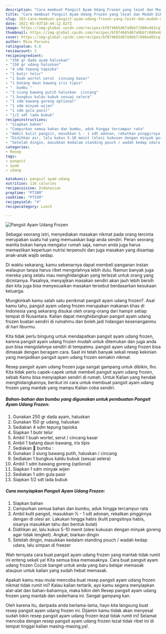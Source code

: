 ```yaml
---
description: "Cara membuat Pangsit Ayam Udang Frozen yang lezat dan Mudah Dibuat"
title: "Cara membuat Pangsit Ayam Udang Frozen yang lezat dan Mudah Dibuat"
slug: 183-cara-membuat-pangsit-ayam-udang-frozen-yang-lezat-dan-mudah-dibuat
date: 2021-05-03T18:44:12.627Z
image: https://img-global.cpcdn.com/recipes/bf874665d67a9bb7/680x482cq70/pangsit-ayam-udang-frozen-foto-resep-utama.jpg
thumbnail: https://img-global.cpcdn.com/recipes/bf874665d67a9bb7/680x482cq70/pangsit-ayam-udang-frozen-foto-resep-utama.jpg
cover: https://img-global.cpcdn.com/recipes/bf874665d67a9bb7/680x482cq70/pangsit-ayam-udang-frozen-foto-resep-utama.jpg
author: Mina Parsons
ratingvalue: 4.8
reviewcount: 3
recipeingredient:
- "250 gr dada ayam haluskan"
- "150 gr udang haluskan"
- "4 sdm tepung tapioka"
- "1 butir telur"
- "1 buah wortel serut  cincang kasar"
- "1 batang daun bawang iris tipis"
- "  bumbu "
- "3 siung bawang putih haluskan  cincang"
- "1 bungkus kaldu bubuk sesuai selera"
- "1 sdm bawang goreng optional"
- "1 sdm minyak wijen"
- "1 sdm gula pasir"
- "1/2 sdt lada bubuk"
recipeinstructions:
- "Siapkan bahan"
- "Campurkan semua bahan dan bumbu, aduk hingga tercampur rata"
- "Ambil kulit pangsit, masukkan ½ - 1 sdt adonan, rekatkan pinggirnya dengan di olesi air. Lakukan hingga habis (kulit pangsitnya habis, sisanya masukkan tahu dan bentuk bulat)"
- "Didihkan air, lalu kukus 5-10 menit (olesi kukusan dengan minyak goreng agar tidak lengket). Angkat, biarkan dingin"
- "Setelah dingin, masukkan kedalam standing pouch / wadah kedap udara, lalu simpan di freezer"
categories:
- Resep
tags:
- pangsit
- ayam
- udang

katakunci: pangsit ayam udang 
nutrition: 116 calories
recipecuisine: Indonesian
preptime: "PT38M"
cooktime: "PT55M"
recipeyield: "4"
recipecategory: Lunch

---
```



![Pangsit Ayam Udang Frozen](https://img-global.cpcdn.com/recipes/bf874665d67a9bb7/680x482cq70/pangsit-ayam-udang-frozen-foto-resep-utama.jpg)

Sebagai seorang istri, menyediakan masakan nikmat pada orang tercinta merupakan suatu hal yang memuaskan bagi anda sendiri. Peran seorang  wanita bukan hanya mengatur rumah saja, namun anda juga harus memastikan keperluan nutrisi terpenuhi dan juga masakan yang disantap anak-anak wajib sedap.

Di waktu  sekarang, kamu sebenarnya dapat membeli panganan instan walaupun tanpa harus ribet mengolahnya lebih dulu. Namun banyak juga mereka yang selalu mau menghidangkan yang terlezat untuk orang yang dicintainya. Pasalnya, menyajikan masakan sendiri akan jauh lebih bersih dan kita juga bisa menyesuaikan masakan tersebut berdasarkan kesukaan keluarga. 



Mungkinkah kamu salah satu penikmat pangsit ayam udang frozen?. Asal kamu tahu, pangsit ayam udang frozen merupakan makanan khas di Indonesia yang sekarang disukai oleh orang-orang dari hampir setiap tempat di Nusantara. Kalian dapat menghidangkan pangsit ayam udang frozen buatan sendiri di rumahmu dan boleh jadi hidangan kesenanganmu di hari liburmu.

Kita tidak perlu bingung untuk mendapatkan pangsit ayam udang frozen, karena pangsit ayam udang frozen mudah untuk ditemukan dan juga anda pun bisa mengolahnya sendiri di tempatmu. pangsit ayam udang frozen bisa dimasak dengan beragam cara. Saat ini telah banyak sekali resep kekinian yang menjadikan pangsit ayam udang frozen semakin nikmat.

Resep pangsit ayam udang frozen juga sangat gampang untuk dibikin, lho. Kita tidak perlu capek-capek untuk membeli pangsit ayam udang frozen, sebab Kamu bisa menyiapkan sendiri di rumah. Untuk Kalian yang hendak menghidangkannya, berikut ini cara untuk membuat pangsit ayam udang frozen yang mantab yang mampu Kalian coba sendiri.

<!--inarticleads1-->

##### Bahan-bahan dan bumbu yang digunakan untuk pembuatan Pangsit Ayam Udang Frozen:

1. Gunakan 250 gr dada ayam, haluskan
1. Gunakan 150 gr udang, haluskan
1. Sediakan 4 sdm tepung tapioka
1. Siapkan 1 butir telur
1. Ambil 1 buah wortel, serut / cincang kasar
1. Ambil 1 batang daun bawang, iris tipis
1. Sediakan  🥥 bumbu :
1. Gunakan 3 siung bawang putih, haluskan / cincang
1. Sediakan 1 bungkus kaldu bubuk (sesuai selera)
1. Ambil 1 sdm bawang goreng (optional)
1. Siapkan 1 sdm minyak wijen
1. Sediakan 1 sdm gula pasir
1. Siapkan 1/2 sdt lada bubuk




<!--inarticleads2-->

##### Cara menyiapkan Pangsit Ayam Udang Frozen:

1. Siapkan bahan
1. Campurkan semua bahan dan bumbu, aduk hingga tercampur rata
1. Ambil kulit pangsit, masukkan ½ - 1 sdt adonan, rekatkan pinggirnya dengan di olesi air. Lakukan hingga habis (kulit pangsitnya habis, sisanya masukkan tahu dan bentuk bulat)
1. Didihkan air, lalu kukus 5-10 menit (olesi kukusan dengan minyak goreng agar tidak lengket). Angkat, biarkan dingin
1. Setelah dingin, masukkan kedalam standing pouch / wadah kedap udara, lalu simpan di freezer




Wah ternyata cara buat pangsit ayam udang frozen yang mantab tidak rumit ini enteng sekali ya! Kita semua bisa memasaknya. Cara buat pangsit ayam udang frozen Cocok banget untuk anda yang baru belajar memasak ataupun untuk kalian yang sudah hebat memasak.

Apakah kamu mau mulai mencoba buat resep pangsit ayam udang frozen nikmat tidak rumit ini? Kalau kalian tertarik, ayo kamu segera menyiapkan alat-alat dan bahan-bahannya, maka bikin deh Resep pangsit ayam udang frozen yang mantab dan sederhana ini. Sangat gampang kan. 

Oleh karena itu, daripada anda berlama-lama, hayo kita langsung buat resep pangsit ayam udang frozen ini. Dijamin kamu tiidak akan menyesal sudah bikin resep pangsit ayam udang frozen lezat tidak rumit ini! Selamat mencoba dengan resep pangsit ayam udang frozen lezat tidak ribet ini di tempat tinggal kalian masing-masing,ya!.

